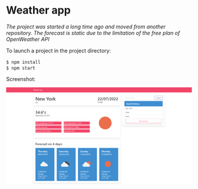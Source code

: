 # Weather app

_The project was started a long time ago and moved from another repository. The forecast is static due to the limitation of the free plan of OpenWeather API_

To launch a project in the project directory:

```
$ npm install
$ npm start
```

Screenshot:

![screenshot](../_resources/07-weather-app.png)